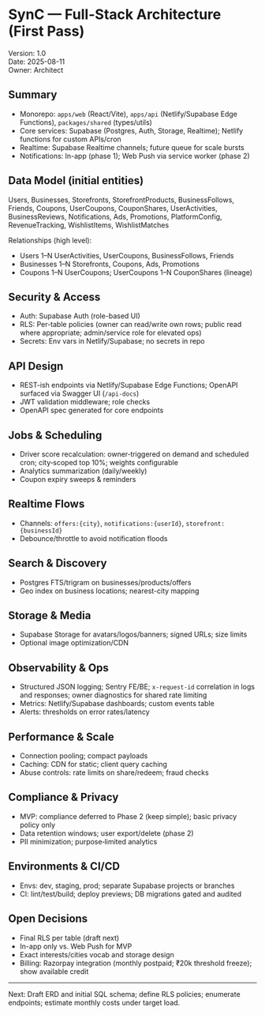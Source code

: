 # SynC — Full-Stack Architecture (First Pass)

Version: 1.0  
Date: 2025-08-11  
Owner: Architect

## Summary
- Monorepo: `apps/web` (React/Vite), `apps/api` (Netlify/Supabase Edge Functions), `packages/shared` (types/utils)
- Core services: Supabase (Postgres, Auth, Storage, Realtime); Netlify functions for custom APIs/cron
- Realtime: Supabase Realtime channels; future queue for scale bursts
- Notifications: In-app (phase 1); Web Push via service worker (phase 2)

## Data Model (initial entities)
Users, Businesses, Storefronts, StorefrontProducts, BusinessFollows, Friends, Coupons, UserCoupons,
CouponShares, UserActivities, BusinessReviews, Notifications, Ads, Promotions, PlatformConfig,
RevenueTracking, WishlistItems, WishlistMatches

Relationships (high level):
- Users 1–N UserActivities, UserCoupons, BusinessFollows, Friends
- Businesses 1–N Storefronts, Coupons, Ads, Promotions
- Coupons 1–N UserCoupons; UserCoupons 1–N CouponShares (lineage)

## Security & Access
- Auth: Supabase Auth (role-based UI)
- RLS: Per-table policies (owner can read/write own rows; public read where appropriate; admin/service role for elevated ops)
- Secrets: Env vars in Netlify/Supabase; no secrets in repo

## API Design
- REST-ish endpoints via Netlify/Supabase Edge Functions; OpenAPI surfaced via Swagger UI (`/api-docs`)
- JWT validation middleware; role checks
- OpenAPI spec generated for core endpoints

## Jobs & Scheduling
- Driver score recalculation: owner‑triggered on demand and scheduled cron; city‑scoped top 10%; weights configurable
- Analytics summarization (daily/weekly)
- Coupon expiry sweeps & reminders

## Realtime Flows
- Channels: `offers:{city}`, `notifications:{userId}`, `storefront:{businessId}`
- Debounce/throttle to avoid notification floods

## Search & Discovery
- Postgres FTS/trigram on businesses/products/offers
- Geo index on business locations; nearest-city mapping

## Storage & Media
- Supabase Storage for avatars/logos/banners; signed URLs; size limits
- Optional image optimization/CDN

## Observability & Ops
- Structured JSON logging; Sentry FE/BE; `x-request-id` correlation in logs and responses; owner diagnostics for shared rate limiting
- Metrics: Netlify/Supabase dashboards; custom events table
- Alerts: thresholds on error rates/latency

## Performance & Scale
- Connection pooling; compact payloads
- Caching: CDN for static; client query caching
- Abuse controls: rate limits on share/redeem; fraud checks

## Compliance & Privacy
- MVP: compliance deferred to Phase 2 (keep simple); basic privacy policy only
- Data retention windows; user export/delete (phase 2)
- PII minimization; purpose‑limited analytics

## Environments & CI/CD
- Envs: dev, staging, prod; separate Supabase projects or branches
- CI: lint/test/build; deploy previews; DB migrations gated and audited

## Open Decisions
- Final RLS per table (draft next)
- In-app only vs. Web Push for MVP
- Exact interests/cities vocab and storage design
- Billing: Razorpay integration (monthly postpaid; ₹20k threshold freeze); show available credit

---
Next: Draft ERD and initial SQL schema; define RLS policies; enumerate endpoints; estimate monthly costs under target load.


